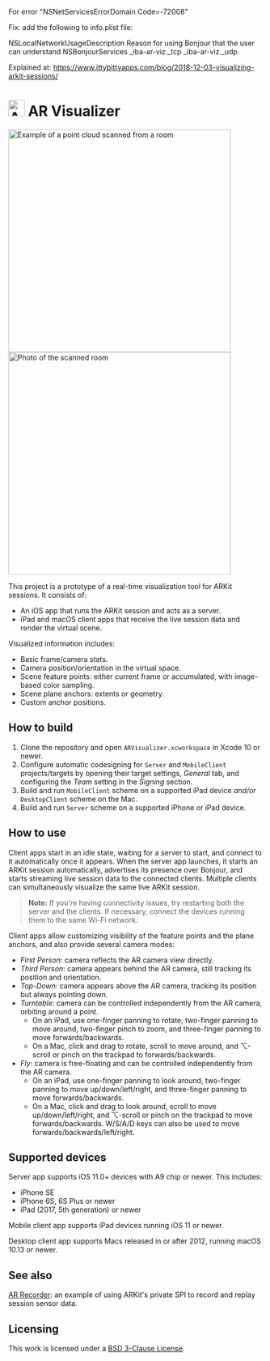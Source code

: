 For error "NSNetServicesErrorDomain Code=-72008"

Fix: add the following to info.plist file:

<key>NSLocalNetworkUsageDescription</key>
<string>Reason for using Bonjour that the user can understand</string>
<key>NSBonjourServices</key>
<array>
    <string>_iba-ar-viz._tcp</string>
    <string>_iba-ar-viz._udp</string>
</array>

Explained at: https://www.ittybittyapps.com/blog/2018-12-03-visualizing-arkit-sessions/
# <img src="Assets/icon@2x.png" alt="AR Visualizer icon" width="32" height="32"> AR Visualizer

[<img src="Assets/example-scan-small.jpg" alt="Example of a point cloud scanned from a room" width="440">](Assets/example-scan-large.jpg) [<img src="Assets/example-room-small.jpg" alt="Photo of the scanned room" width="440">](Assets/example-room-large.jpg)

This project is a prototype of a real-time visualization tool for ARKit sessions. It consists of:

- An iOS app that runs the ARKit session and acts as a server.
- iPad and macOS client apps that receive the live session data and render the virtual scene.

Visualized information includes:

- Basic frame/camera stats.
- Camera position/orientation in the virtual space.
- Scene feature points: either current frame or accumulated, with image-based color sampling.
- Scene plane anchors: extents or geometry.
- Custom anchor positions.

## How to build

1. Clone the repository and open `ARVisualizer.xcworkspace` in Xcode 10 or newer.
2. Configure automatic codesigning for `Server` and `MobileClient` projects/targets by opening their target settings, _General_ tab, and configuring the _Team_ setting in the _Signing_ section.
3. Build and run `MobileClient` scheme on a supported iPad device _and/or_ `DesktopClient` scheme on the Mac.
4. Build and run `Server` scheme on a supported iPhone or iPad device.

## How to use

Client apps start in an idle state, waiting for a server to start, and connect to it automatically once it appears. When the server app launches, it starts an ARKit session automatically, advertises its presence over Bonjour, and starts streaming live session data to the connected clients. Multiple clients can simultaneously visualize the same live ARKit session.

> **Note:** If you're having connectivity issues, try restarting both the server and the clients. If necessary, connect the devices running them to the same Wi-Fi network.

Client apps allow customizing visibility of the feature points and the plane anchors, and also provide several camera modes:

- _First Person_: camera reflects the AR camera view directly.
- _Third Person_: camera appears behind the AR camera, still tracking its position and orientation.
- _Top-Down_: camera appears above the AR camera, tracking its position but always pointing down.
- _Turntable_: camera can be controlled independently from the AR camera, orbiting around a point.
    - On an iPad, use one-finger panning to rotate, two-finger panning to move around, two-finger pinch to zoom, and three-finger panning to move forwards/backwards.
    - On a Mac, click and drag to rotate, scroll to move around, and ⌥-scroll or pinch on the trackpad to forwards/backwards.
- _Fly_: camera is free-floating and can be controlled independently from the AR camera.
    - On an iPad, use one-finger panning to look around, two-finger panning to move up/down/left/right, and three-finger panning to move forwards/backwards.
    - On a Mac, click and drag to look around, scroll to move up/down/left/right, and ⌥-scroll or pinch on the trackpad to move forwards/backwards. W/S/A/D keys can also be used to move forwards/backwards/left/right.

## Supported devices

Server app supports iOS 11.0+ devices with A9 chip or newer. This includes:

- iPhone SE
- iPhone 6S, 6S Plus or newer
- iPad (2017, 5th generation) or newer

Mobile client app supports iPad devices running iOS 11 or newer.

Desktop client app supports Macs released in or after 2012, running macOS 10.13 or newer.

## See also

[AR Recorder](https://github.com/ittybittyapps/ARRecorder): an example of using ARKit's private SPI to record and replay session sensor data.

## Licensing

This work is licensed under a <a rel="license" href="https://opensource.org/licenses/BSD-3-Clause">BSD 3-Clause License</a>.
